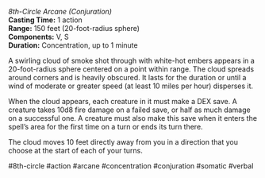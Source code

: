 *8th-Circle Arcane (Conjuration)*  
**Casting Time:** 1 action  
**Range:** 150 feet (20-foot-radius sphere)  
**Components:** V, S  
**Duration:** Concentration, up to 1 minute

A swirling cloud of smoke shot through with white-hot embers appears in a 20-foot-radius sphere centered on a point within range. The cloud spreads around corners and is heavily obscured. It lasts for the duration or until a wind of moderate or greater speed (at least 10 miles per hour) disperses it.

When the cloud appears, each creature in it must make a DEX save. A creature takes 10d8 fire damage on a failed save, or half as much damage on a successful one. A creature must also make this save when it enters the spell’s area for the first time on a turn or ends its turn there.

The cloud moves 10 feet directly away from you in a direction that you choose at the start of each of your turns.

#8th-circle #action #arcane #concentration #conjuration #somatic #verbal
